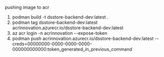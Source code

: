 pushing image to acr

1. podman build -t dsstore-backend-dev:latest .
2. podman tag dsstore-backend-dev:latest  acrinnovation.azurecr.io/dsstore-backend-dev:latest
3. az acr login -n acrinnovation --expose-token
4. podman push acrinnovation.azurecr.io/dsstore-backend-dev:latest --creds=00000000-0000-0000-0000-000000000000:token_generated_in_previous_command